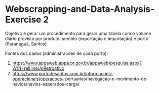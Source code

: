 # Webscrapping-and-Data-Analysis-Exercise 2
 Objetivo é gerar um procedimento para gerar uma tabela com o volume diário previsto por produto, sentido (exportação e importação) e porto (Paranaguá, Santos).

Fontes dos dados (administrações de cada porto):
1) https://www.appaweb.appa.pr.gov.br/appaweb/pesquisa.aspx?WCI=relLineUpRetroativo  
2) https://www.portodesantos.com.br/informacoes-operacionais/operacoes- portuarias/navegacao-e-movimento-de-navios/navios-esperados-carga/

